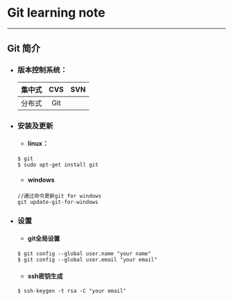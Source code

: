 # Git learning note
---
## Git 简介
* ### 版本控制系统：
  |集中式|CVS|SVN|
  |:-:|:-:|:-:|
  |分布式|Git|
* ### 安装及更新
  * #### linux：
  ```
  $ git
  $ sudo apt-get install git
  ```
  * #### windows
  ```
  //通过命令更新git for windows
  git update-git-for-windows
  ```
* ### 设置
  * #### git全局设置
  ```
  $ git config --global user.name "your name"
  $ git config --global user.email "your email"
  ```
  * #### ssh密钥生成
  ```
  $ ssh-keygen -t rsa -C "your email"
  ```
